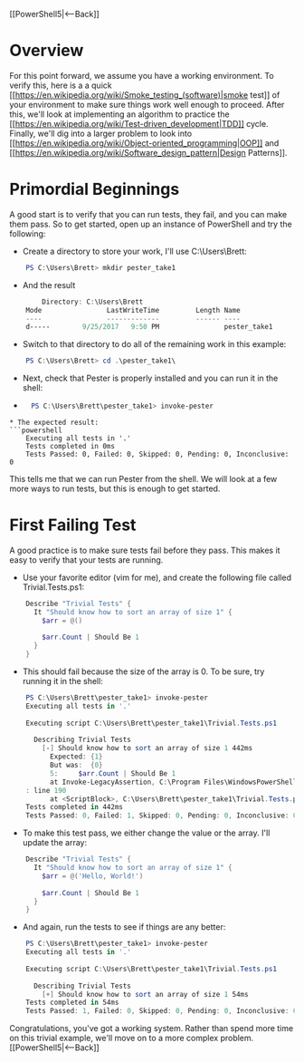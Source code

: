 [[PowerShell5|<--Back]]

# Overview
For this point forward, we assume you have a working environment. To verify this, here is a a quick [[https://en.wikipedia.org/wiki/Smoke_testing_(software)|smoke test]] of your environment to make sure things work well enough to proceed. After this, we'll look at implementing an algorithm to practice the [[https://en.wikipedia.org/wiki/Test-driven_development|TDD]] cycle. Finally, we'll dig into a larger problem to look into [[https://en.wikipedia.org/wiki/Object-oriented_programming|OOP]] and [[https://en.wikipedia.org/wiki/Software_design_pattern|Design Patterns]].
# Primordial Beginnings
A good start is to verify that you can run tests, they fail, and you can make them pass. So to get started, open up an instance of PowerShell and try the following:
* Create a directory to store your work, I'll use C:\Users\Brett:
```powershell
    PS C:\Users\Brett> mkdir pester_take1
```
* And the result
```powershell
        Directory: C:\Users\Brett
    Mode                LastWriteTime         Length Name
    ----                -------------         ------ ----
    d-----        9/25/2017   9:50 PM                pester_take1
```
* Switch to that directory to do all of the remaining work in this example:
```powershell
    PS C:\Users\Brett> cd .\pester_take1\
```
* Next, check that Pester is properly installed and you can run it in the shell:
* ```powershell
    PS C:\Users\Brett\pester_take1> invoke-pester
```
* The expected result:
```powershell
    Executing all tests in '.'
    Tests completed in 0ms
    Tests Passed: 0, Failed: 0, Skipped: 0, Pending: 0, Inconclusive: 0
```
This tells me that we can run Pester from the shell. We will look at a few more ways to run tests, but this is enough to get started.

# First Failing Test
A good practice is to make sure tests fail before they pass. This makes it easy to verify that your tests are running. 

* Use your favorite editor (vim for me), and create the following file called Trivial.Tests.ps1:
```powershell
    Describe "Trivial Tests" {
      It "Should know how to sort an array of size 1" {
        $arr = @()
    
        $arr.Count | Should Be 1
      }
    }
```
* This should fail because the size of the array is 0. To be sure, try running it in the shell:
```powershell
    PS C:\Users\Brett\pester_take1> invoke-pester
    Executing all tests in '.'
    
    Executing script C:\Users\Brett\pester_take1\Trivial.Tests.ps1
    
      Describing Trivial Tests
        [-] Should know how to sort an array of size 1 442ms
          Expected: {1}
          But was:  {0}
          5:     $arr.Count | Should Be 1
          at Invoke-LegacyAssertion, C:\Program Files\WindowsPowerShell\Modules\Pester\4.0.8\Functions\Assertions\Should.ps1
    : line 190
          at <ScriptBlock>, C:\Users\Brett\pester_take1\Trivial.Tests.ps1: line 5
    Tests completed in 442ms
    Tests Passed: 0, Failed: 1, Skipped: 0, Pending: 0, Inconclusive: 0
```
* To make this test pass, we either change the value or the array. I'll update the array:
```powershell
    Describe "Trivial Tests" {
      It "Should know how to sort an array of size 1" {
        $arr = @('Hello, World!')
    
        $arr.Count | Should Be 1
      }
    }
```
* And again, run the tests to see if things are any better:
```powershell
    PS C:\Users\Brett\pester_take1> invoke-pester
    Executing all tests in '.'
    
    Executing script C:\Users\Brett\pester_take1\Trivial.Tests.ps1
    
      Describing Trivial Tests
        [+] Should know how to sort an array of size 1 54ms
    Tests completed in 54ms
    Tests Passed: 1, Failed: 0, Skipped: 0, Pending: 0, Inconclusive: 0
```

Congratulations, you've got a working system. Rather than spend more time on this trivial example, we'll move on to a more complex problem.
[[PowerShell5|<--Back]]
